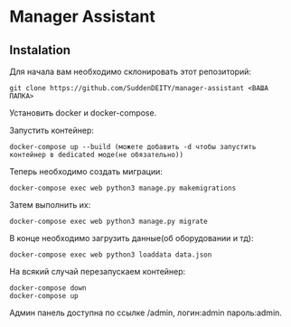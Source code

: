 # Manager Assistant

## Instalation
Для начала вам необходимо склонировать этот репозиторий:
```
git clone https://github.com/SuddenDEITY/manager-assistant <ВАША ПАПКА>
```
Установить docker и docker-compose.

Запустить контейнер:
```
docker-compose up --build (можете добавить -d чтобы запустить контейнер в dedicated моде(не обязательно))
```
Теперь необходимо создать миграции:
```
docker-compose exec web python3 manage.py makemigrations
```
Затем выполнить их:
```
docker-compose exec web python3 manage.py migrate
```
В конце необходимо загрузить данные(об оборудовании и тд):
```
docker-compose exec web python3 loaddata data.json
```
На всякий случай перезапускаем контейнер:
```
docker-compose down
docker-compose up
```
Админ панель доступна по ссылке /admin, логин:admin пароль:admin.
